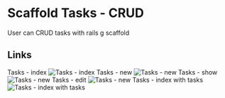 # Scaffold Tasks - CRUD

User can CRUD tasks with rails g scaffold

## Links ##
Tasks - index
![Tasks - index](https://galvanize.mybalsamiq.com/mockups/2346715.png?key=dd6f91232218fa4d6cbf663738e10e0cfca3e151)
Tasks - new
![Tasks - new](https://galvanize.mybalsamiq.com/mockups/2346757.png?key=dd6f91232218fa4d6cbf663738e10e0cfca3e151)
Tasks - show
![Tasks - new](https://galvanize.mybalsamiq.com/mockups/2346892.png?key=dd6f91232218fa4d6cbf663738e10e0cfca3e151)
Tasks - edit
![Tasks - new](https://galvanize.mybalsamiq.com/mockups/2346939.png?key=dd6f91232218fa4d6cbf663738e10e0cfca3e151)
Tasks - index with tasks
![Tasks - index with tasks](https://galvanize.mybalsamiq.com/mockups/2346967.png?key=dd6f91232218fa4d6cbf663738e10e0cfca3e151)

